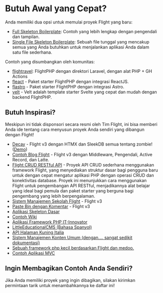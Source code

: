 # Butuh Awal yang Cepat?

Anda memiliki dua opsi untuk memulai proyek Flight yang baru:

- [Full Skeleton Boilerplate](https://github.com/flightphp/skeleton): Contoh yang lebih lengkap dengan pengendali dan tampilan.
- [Single File Skeleton Boilerplate](https://github.com/flightphp/skeleton-simple): Sebuah file tunggal yang mencakup semua yang Anda butuhkan untuk menjalankan aplikasi Anda dalam satu file sederhana.

Contoh yang disumbangkan oleh komunitas:

- [flightravel](https://github.com/fadrian06-templates/flighravel): FlightPHP dengan direktori Laravel, dengan alat PHP + GH Actions
- [fleact](https://github.com/flightphp/fleact) - Paket starter FlightPHP dengan integrasi ReactJS.
- [flastro](https://github.com/flightphp/flastro) - Paket starter FlightPHP dengan integrasi Astro.
- [velt](https://github.com/flightphp/velt) - Velt adalah template starter Svelte yang cepat dan mudah dengan backend FlightPHP.

## Butuh Inspirasi?

Meskipun ini tidak disponsori secara resmi oleh Tim Flight, ini bisa memberi Anda ide tentang cara menyusun proyek Anda sendiri yang dibangun dengan Flight!

- [Decay](https://github.com/boxybird/decay) - Flight v3 dengan HTMX dan SleekDB semua tentang zombie! ([Demo](https://decay.andrewrhyand.com))
- [Contoh Blog Flight](https://github.com/n0nag0n/flightphp-blog) - Flight v3 dengan Middleware, Pengendali, Active Record, dan Latte.
- [Flight CRUD RESTful API](https://github.com/soheilkhaledabdi/php-crud-api-flight) - Proyek API CRUD sederhana menggunakan framework Flight, yang menyediakan struktur dasar bagi pengguna baru untuk dengan cepat mengatur aplikasi PHP dengan operasi CRUD dan konektivitas database. Proyek ini menunjukkan cara menggunakan Flight untuk pengembangan API RESTful, menjadikannya alat belajar yang ideal bagi pemula dan paket starter yang berguna bagi pengembang yang lebih berpengalaman.
- [Sistem Manajemen Sekolah Flight](https://github.com/krmu/FlightPHP_School) - Flight v3
- [Paste Bin dengan Komentar](https://github.com/n0nag0n/commie2) - Flight v3
- [Aplikasi Skeleton Dasar](https://github.com/markhughes/flight-skeleton)
- [Contoh Wiki](https://github.com/Skayo/FlightWiki)
- [Aplikasi Framework PHP IT-Innovator](https://github.com/itinnovator/myphp-app)
- [LittleEducationalCMS (Bahasa Spanyol)](https://github.com/casgin/LittleEducationalCMS)
- [API Halaman Kuning Italia](https://github.com/chiccomagnus/PGAPI)
- [Sistem Manajemen Konten Umum (dengan.... sangat sedikit dokumentasi)](https://github.com/recepuncu/cms)
- [Sebuah framework php kecil berdasarkan Flight dan medoo.](https://github.com/ycrao/tinyme)
- [Contoh Aplikasi MVC](https://github.com/paddypei/Flight-MVC)

## Ingin Membagikan Contoh Anda Sendiri?

Jika Anda memiliki proyek yang ingin dibagikan, silakan kirimkan permintaan tarik untuk menambahkannya ke daftar ini!